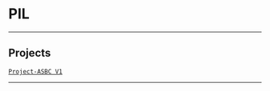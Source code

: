 # PIL

---

## Projects
[`Project-ASBC V1`](https://github.com/lxRbckl/Project-ASBC/blob/V1/README.md)

---